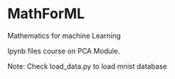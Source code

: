 # MathForML
Mathematics for machine Learning

Ipynb files course on PCA Module.

Note: Check load_data.py to load mnist database
